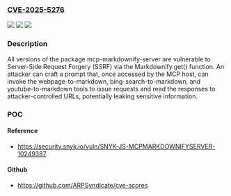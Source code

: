 ### [CVE-2025-5276](https://cve.mitre.org/cgi-bin/cvename.cgi?name=CVE-2025-5276)
![](https://img.shields.io/static/v1?label=Product&message=mcp-markdownify-server&color=blue)
![](https://img.shields.io/static/v1?label=Version&message=0%3C%20*%20&color=brighgreen)
![](https://img.shields.io/static/v1?label=Vulnerability&message=Server-Side%20Request%20Forgery%20(SSRF)&color=brighgreen)

### Description

All versions of the package mcp-markdownify-server are vulnerable to Server-Side Request Forgery (SSRF) via the Markdownify.get() function. An attacker can craft a prompt that, once accessed by the MCP host, can invoke the webpage-to-markdown, bing-search-to-markdown, and youtube-to-markdown tools to issue requests and read the responses to attacker-controlled URLs, potentially leaking sensitive information.

### POC

#### Reference
- https://security.snyk.io/vuln/SNYK-JS-MCPMARKDOWNIFYSERVER-10249387

#### Github
- https://github.com/ARPSyndicate/cve-scores


